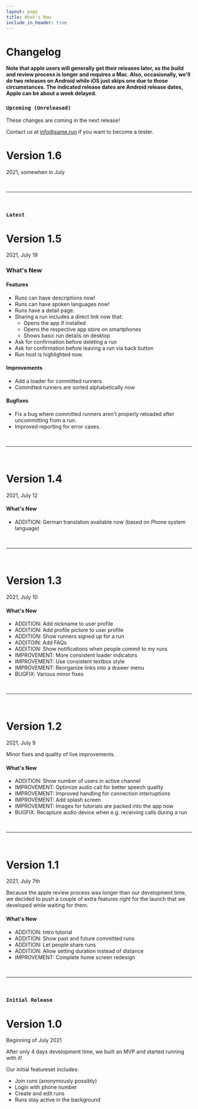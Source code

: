 ```yaml
---
layout: page
title: What's New
include_in_header: true
---
```


# Changelog

**Note that apple users will generally get their releases later, as the build and review process is longer and requires a Mac. Also, occasionally, we'll do two releases on Android while iOS just skips one due to those circumstances. The indicated release dates are Android release dates, Apple can be about a week delayed.**

### `Upcoming (Unreleased)`

These changes are coming in the next release!

Contact us at <info@same.run> if you want to become a tester.

# **Version 1.6**
2021, somewhen in July

<br>

________
<br>


### `Latest`

# **Version 1.5**
2021, July 19

### What's New

#### Features

- Runs can have descriptions now!
- Runs can have spoken languages now!
- Runs have a detail page.
- Sharing a run includes a direct link now that:
    - Opens the app if installed
    - Opens the respective app store on smartphones
    - Shows basic run details on desktop
- Ask for confirmation before deleting a run
- Ask for confirmation before leaving a run via back button
- Run host is highlighted now.

#### Improvements

- Add a loader for committed runners
- Committed runners are sorted alphabetically now

#### Bugfixes

- Fix a bug where committed runners aren't properly reloaded after uncommitting from a run.
- Improved reporting for error cases.

<br>

________
<br>


# **Version 1.4**
2021, July 12

#### What's New

- ADDITION: German translation available now (based on Phone system language)

<br>

________
<br>

# **Version 1.3**
2021, July 10

#### What's New

- ADDITION: Add nickname to user profile
- ADDITION: Add profile picture to user profile
- ADDITION: Show runners signed up for a run
- ADDITOIN: Add FAQs
- ADDITION: Show notifications when people commit to my runs
- IMPROVEMENT: More consistent loader indicators
- IMPROVEMENT: Use consistent textbox style
- IMPROVEMENT: Reorganize links into a drawer menu
- BUGFIX: Various minor fixes

<br>

________
<br>

# **Version 1.2**
2021, July 9

Minor fixes and quality of live improvements.

#### What's New

- ADDITION: Show number of users in active channel
- IMPROVEMENT: Optimize audio call for better speech quality
- IMPROVEMENT: Improved handling for connection interruptions
- IMPROVEMENT: Add splash screen
- IMPROVEMENT: Images for tutorials are packed into the app now
- BUGFIX: Recapture audio device when e.g. receiving calls during a run

<br>

________
<br>

# **Version 1.1**
2021, July 7th

Because the apple review process was longer than our development time, we
decided to push a couple of extra features right for the launch that we
developed while waiting for them.

#### What's New

- ADDITION: Intro tutorial
- ADDITION: Show past and future committed runs
- ADDITION: Let people share runs
- ADDITION: Allow setting duration instead of distance
- IMPROVEMENT: Complete home screen redesign

<br>

________
<br>

### `Initial Release`

# **Version 1.0**
Beginning of July 2021

After only 4 days development time, we built an MVP and started running with it!

Our initial featureset includes:

- Join runs (anonymously possibly)
- Login with phone number
- Create and edit runs
- Runs stay active in the background

